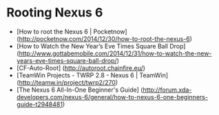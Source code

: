 Rooting Nexus 6
===============

- [How to root the Nexus 6 | Pocketnow] (http://pocketnow.com/2014/12/30/how-to-root-the-nexus-6)
- [How to Watch the New Year’s Eve Times Square Ball Drop] (http://www.gottabemobile.com/2014/12/31/how-to-watch-the-new-years-eve-times-square-ball-drop/)
- [CF-Auto-Root] (http://autoroot.chainfire.eu/)
- [TeamWin Projects - TWRP 2.8 - Nexus 6 | TeamWin] (http://teamw.in/project/twrp2/270)
- [The Nexus 6 All-In-One Beginner's Guide] (http://forum.xda-developers.com/nexus-6/general/how-to-nexus-6-one-beginners-guide-t2948481)
